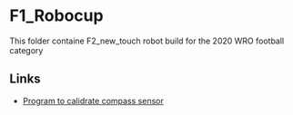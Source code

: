 # F1_Robocup

This folder containe F2_new_touch robot build for the 2020 WRO football category

## Links
* [Program to calidrate compass sensor](./KolibCompass.sb)